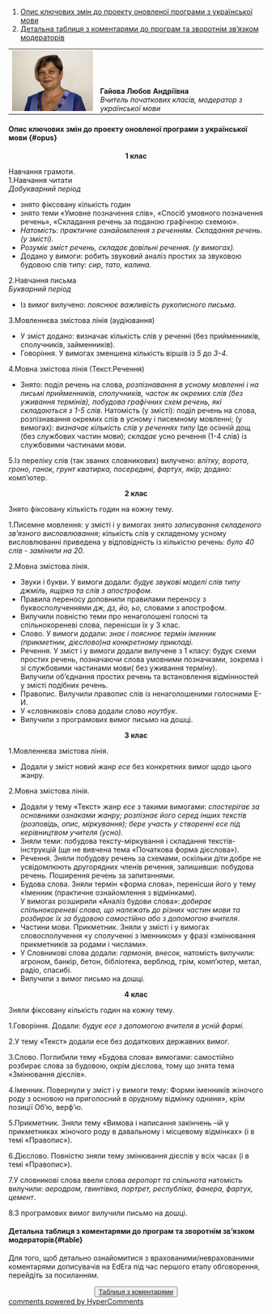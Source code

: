 <div id="hypercomments_widget" class="js-hypercomments-widget invisible"></div>

1. [Опис ключових змін до проекту оновленої програми з української мови](#opus)
2. [Детальна таблиця з коментарями до програм та зворотнім зв’язком модераторів](#table)

<table width="100%" border="0" bordercolor="0" cellpadding="0" cellspacing="0">
  <tr border="0" bordercolor="0">
    <td border="0" bordercolor="0"><div valign="bottom"><img class="image" src="8.jpg" style="width: 220px; height: auto;"></div></td>
    <td valign="bottom" border="0" bordercolor="0"><b>Гайова Любов Андріївна</b>
    <br>
<i>Вчитель початкових класів, модератор з української мови</i></td>
  </tr>
</table>

#### Опис ключових змін  до проекту оновленої  програми  з української мови {#opus}

<p align="center" ><b>1 клас</b></p>

Навчання грамоти.<br>
1.Навчання читати<br>
<i>Добукварний період</i>
* знято фіксовану кількість годин
* знято теми «Умовне позначення слів», «Спосіб умовного позначення речень», «Складання речень за поданою графічною схемою».
* <i>Натомість: практичне ознайомлення з реченням. Складання речень. (у змісті).</i>
* <i>Розуміє зміст речень, складає довільні речення. (у вимогах).</i>
* Додано у вимоги: робить звуковий аналіз простих за звуковою будовою слів типу: <i>сир, тато, калина</i>.

2.Навчання письма<br>
<i>Букварний період</i>
* Із вимог вилучено: <i>пояснює важливість рукописного письма.</i><br>

3.Мовленнєва змістова лінія (аудіювання)<br>
* У зміст додано: визначає кількість слів у реченні (без прийменників, сполучників, займенників).
* Говоріння. У вимогах зменшена кількість віршів із <i>5</i> до <i>3-4</i>.<br>

4.Мовна змістова лінія (Текст.Речення) <br>
* Знято: поділ речень на слова, <i>розпізнавання в усному мовленні і на письмі прийменників, сполучників, часток як окремих слів (без уживання термінів), побудова графічних схем речень, які складаються з 1-5 слів</i>. Натомість (у змісті): поділ речень на слова, розпізнавання окремих слів в усному і писемному мовленні; (у вимогах): <i>визначає кількість слів у реченнях типу</i> Іде осінній дощ (без службових частин мови); <i>складає</i> усно речення (1-4 слів) із службовими частинами мови.<br>

5.Із переліку слів (так званих словникових) вилучено: <i>влітку, ворота, гроно, ганок, грунт кватирка, посередині, фартух, якір;</i> додано: комп’ютер.<br>

<p align="center"><b>2 клас</b></p>

Знято фіксовану кількість годин на кожну тему.<br>

1.Писемне мовлення: у змісті і у вимогах знято <i>записування складеного зв’язного висловлювання</i>; кількість слів у складеному усному висловлюванні приведена у відповідність із кількістю речень: <i>було 40 слів - замінили на 20.</i>

2.Мовна змістова лінія.<br>
* Звуки і букви. У вимоги додали: <i>будує звукові моделі слів типу джміль, ящірка та слів з апострофом.</i>
* Правила переносу доповнили правилами переносу з буквосполученнями <i>дж, дз, йо, ьо,</i> словами з апострофом.
* Вилучили повністю теми про ненаголошені голосні та спільнокореневі слова, перенісши їх у 3 клас.
* Слово. У вимоги додали: <i>знає і пояснює термін іменник (прикметник, дієслово)на конкретному прикладі.</i>
* Речення. У зміст і у вимоги додали вилучене з 1 класу: будує схеми простих речень, позначаючи слова умовними позначками, зокрема і зі службовими частинами мови( без уживання терміну).<br>
Вилучили об’єднання простих речень та встановлення відмінностей у змісті подібних речень.
* Правопис. Вилучили правопис слів із ненаголошеними голосними Е-И.
*  У «словникові» слова додали слово <i>ноутбук</i>.
* Вилучили з програмових вимог письмо на дошці.<br>

<p align="center"><b>3 клас</b></p>

1.Мовленнєва змістова лінія.<br>
* Додали у зміст новий жанр <i>есе</i> без конкретних вимог щодо цього жанру.<br>

2.Мовна змістова лінія.<br>
* Додали у тему «Текст» жанр <i>есе</i> з такими вимогами: <i>спостерігає за основними ознаками жанру; розпізнає його серед інших текстів (розповідь, опис, міркування); бере участь у створенні есе під керівництвом учителя (усно).</i>
* Зняли теми: побудова тексту-міркування і складання текстів-інструкцій (ще не вивчена тема «Початкова форма дієслова»).
* Речення. Зняли побудову речень за схемами, оскільки діти добре не усвідомлюють другорядних членів речення, залишивши: побудова речень. Поширення речень за запитаннями.
* Будова слова. Зняли термін «форма слова», перенісши його у тему «Іменник (практичне ознайомлення з відмінками).<br>
У вимогах розширили «Аналіз будови слова»: <i>добирає спільнокореневі слова, що належать до різних частин мови та розбирає їх за будовою самостійно або з допомогою вчителя</i>.
* Частини мови. Прикметник. Зняли у змісті і у вимогах словосполучення «у сполученні з іменником» у фразі «змінювання прикметників за родами і числами». 
* У Словникові слова додали: <i>гармонія, внесок,</i> натомість вилучили: агроном, банкір, бетон, бібліотека, верблюд, грім, комп’ютер, метал, радіо, спасибі.
* Вилучили з вимог письмо на дошці.

<p align="center"><b>4 клас</b></p>

Зняли фіксовану кількість годин на кожну тему.<br>

1.Говоріння. Додали: <i>будує есе з допомогою вчителя в усній формі.</i>

2.У тему «Текст» додали есе без додаткових державних вимог.

3.Слово. Поглибили тему «Будова слова» вимогами: самостійно розбирає слова за будовою, окрім дієслова, тому що знята тема «Змінювання дієслів».

4.Іменник. Повернули у зміст і у вимоги тему: Форми іменників жіночого роду з основою на приголосний в орудному відмінку однини», крім позиції Об’ю, верф’ю.

5.Прикметник. Зняли тему «Вимова і написання закінчень –ій у прикметниках жіночого роду  в давальному і місцевому відмінках» (і в темі «Правопис»).

6.Дієслово. Повністю зняли тему змінювання дієслів у всіх часах (і в темі «Правопис»).

7.У словникові слова ввели слова <i>аеропорт та спільнота</i> натомість вилучили: <i>аеродром, гвинтівка, портрет, республіка, фанера, фартух, цемент</i>.

8.З програмових вимог вилучили письмо на дошці.  

#### Детальна таблиця з коментарями до програм та зворотнім зв’язком модераторів{#table}

Для того, щоб детально ознайомитися з врахованими/неврахованими коментарями дописувачів на EdEra під час першого етапу обговорення, перейдіть за посиланням. 
<br>
<form align="center">
  <button><a href="https://docs.google.com/document/d/1GL0n1Qpm0bOs8_mDnh1H3MONxOJ51Yks_s_Hv70L0qs/edit">Таблиця з коментарями</a></button>
</form>

<div class="js-hypercomments-container">
    <a href="http://hypercomments.com" class="hc-link" title="comments widget">comments powered by HyperComments</a>
</div>
